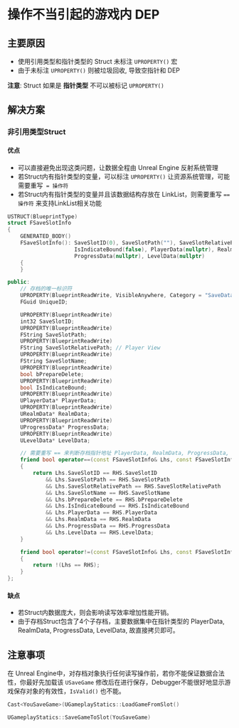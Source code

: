﻿# 操作不当引起的游戏内 DEP

## 主要原因

- 使用引用类型和指针类型的 Struct 未标注 `UPROPERTY()` 宏
- 由于未标注 `UPROPERTY()` 则被垃圾回收, 导致空指针和 DEP

**注意**: Struct 如果是 **指针类型** 不可以被标记 `UPROPERTY()`

## 解决方案

### 非引用类型Struct

#### 优点

- 可以直接避免出现这类问题，让数据全程由 Unreal Engine 反射系统管理
- 若Struct内有指针类型的变量，可以标注 `UPROPERTY()` 让资源系统管理，可能需要重写` = 操作符`
- 若Struct内有指针类型的变量并且该数据结构存放在 LinkList，则需要重写 `== 操作符` 来支持LinkList相关功能

```c++
USTRUCT(BlueprintType)
struct FSaveSlotInfo
{
	GENERATED_BODY()
	FSaveSlotInfo(): SaveSlotID(0), SaveSlotPath(""), SaveSlotRelativePath(""), SaveSlotName(""), bPrepareDelete(false),
	                 IsIndicateBound(false), PlayerData(nullptr), RealmData(nullptr),
	                 ProgressData(nullptr), LevelData(nullptr)
	{
	}

public:
	// 存档的唯一标识符
	UPROPERTY(BlueprintReadWrite, VisibleAnywhere, Category = "SaveData")
	FGuid UniqueID;

	UPROPERTY(BlueprintReadWrite)
	int32 SaveSlotID;
	UPROPERTY(BlueprintReadWrite)
	FString SaveSlotPath;
	UPROPERTY(BlueprintReadWrite)
	FString SaveSlotRelativePath; // Player View
	UPROPERTY(BlueprintReadWrite)
	FString SaveSlotName;
	UPROPERTY(BlueprintReadWrite)
	bool bPrepareDelete;
	UPROPERTY(BlueprintReadWrite)
	bool IsIndicateBound;
	UPROPERTY(BlueprintReadWrite)
	UPlayerData* PlayerData;
	UPROPERTY(BlueprintReadWrite)
	URealmData* RealmData;
	UPROPERTY(BlueprintReadWrite)
	UProgressData* ProgressData;
	UPROPERTY(BlueprintReadWrite)
	ULevelData* LevelData;

    // 需要重写 == 来判断存档指针地址 PlayerData, RealmData, ProgressData, LevelData 是否一致
	friend bool operator==(const FSaveSlotInfo& Lhs, const FSaveSlotInfo& RHS)
	{
		return Lhs.SaveSlotID == RHS.SaveSlotID
			&& Lhs.SaveSlotPath == RHS.SaveSlotPath
			&& Lhs.SaveSlotRelativePath == RHS.SaveSlotRelativePath
			&& Lhs.SaveSlotName == RHS.SaveSlotName
			&& Lhs.bPrepareDelete == RHS.bPrepareDelete
			&& Lhs.IsIndicateBound == RHS.IsIndicateBound
			&& Lhs.PlayerData == RHS.PlayerData
			&& Lhs.RealmData == RHS.RealmData
			&& Lhs.ProgressData == RHS.ProgressData
			&& Lhs.LevelData == RHS.LevelData;
	}

	friend bool operator!=(const FSaveSlotInfo& Lhs, const FSaveSlotInfo& RHS)
	{
		return !(Lhs == RHS);
	}
};
```

#### 缺点

- 若Struct内数据庞大，则会影响读写效率增加性能开销。
- 由于存档Struct包含了4个子存档，主要数据集中在指针类型的 PlayerData, RealmData, ProgressData, LevelData, 故直接拷贝即可。



## 注意事项

在 Unreal Engine中，对存档对象执行任何读写操作前，若你不能保证数据合法性，你最好先加载该 `USaveGame` 修改后在进行保存，Debugger不能很好地显示游戏保存对象的有效性，`IsValid()` 也不能。
```c++
Cast<YouSaveGame>(UGameplayStatics::LoadGameFromSlot()
```
```c++
UGameplayStatics::SaveGameToSlot(YouSaveGame)
```
